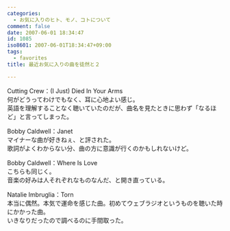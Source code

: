 ```yaml
---
categories:
  - お気に入りのヒト、モノ、コトについて
comment: false
date: 2007-06-01 18:34:47
id: 1085
iso8601: 2007-06-01T18:34:47+09:00
tags:
  - favorites
title: 最近お気に入りの曲を徒然と２

---
```


<div class="entry-body">
  <p>Cutting Crew：(I Just) Died In Your Arms<br />
    何がどうってわけでもなく、耳に心地よい感じ。<br />
    英語を理解することなく聴いていたのだが、曲名を見たときに思わず「なるほど」と言ってしまった。</p>

  <p>Bobby Caldwell：Janet<br />
    マイナーな曲が好きねぇ、と評された。<br />
    歌詞がよくわからない分、曲の方に意識が行くのかもしれないけど。</p>

  <p>Bobby Caldwell：Where Is Love<br />
    こちらも同じく。<br />
    音楽の好みは人それぞれなものなんだ、と開き直っている。</p>

  <p>Natalie Imbruglia：Torn<br />
    本当に偶然。本気で運命を感じた曲。初めてウェブラジオというものを聴いた時にかかった曲。<br />
    いきなりだったので調べるのに手間取った。</p>
</div>
